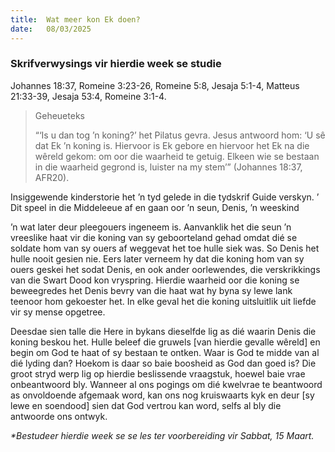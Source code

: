 ```yaml
---
title:  Wat meer kon Ek doen?
date:   08/03/2025
---
```


### Skrifverwysings vir hierdie week se studie

Johannes 18:37, Romeine 3:23-26, Romeine 5:8, Jesaja 5:1-4, Matteus 21:33-39, Jesaja 53:4, Romeine 3:1-4.

> <p>Geheueteks</p>
> “‘Is u dan tog ’n koning?’ het Pilatus gevra. Jesus antwoord hom: ‘U sê dat Ek ’n koning is. Hiervoor is Ek gebore en hiervoor het Ek na die wêreld gekom: om oor die waarheid te getuig. Elkeen wie se bestaan in die waarheid gegrond is, luister na my stem’” (Johannes 18:37, AFR20).

Insiggewende kinderstorie het ’n tyd gelede in die tydskrif Guide verskyn. ’ Dit speel in die Middeleeue af en gaan oor ’n seun, Denis, ’n weeskind

’n wat later deur pleegouers ingeneem is. Aanvanklik het die seun ’n vreeslike haat vir die koning van sy geboorteland gehad omdat dié se soldate hom van sy ouers af weggevat het toe hulle siek was. So Denis het hulle nooit gesien nie. Eers later verneem hy dat die koning hom van sy ouers geskei het sodat Denis, en ook ander oorlewendes, die verskrikkings van die Swart Dood kon vryspring. Hierdie waarheid oor die koning se beweegredes het Denis bevry van die haat wat hy byna sy lewe lank teenoor hom gekoester het. In elke geval het die koning uitsluitlik uit liefde vir sy mense opgetree.

Deesdae sien talle die Here in bykans dieselfde lig as dié waarin Denis die koning beskou het. Hulle beleef die gruwels [van hierdie gevalle wêreld] en begin om God te haat of sy bestaan te ontken. Waar is God te midde van al dié lyding dan? Hoekom is daar so baie boosheid as God dan goed is? Die groot stryd werp lig op hierdie beslissende vraagstuk, hoewel baie vrae onbeantwoord bly. Wanneer al ons pogings om dié kwelvrae te beantwoord as onvoldoende afgemaak word, kan ons nog kruiswaarts kyk en deur [sy lewe en soendood] sien dat God vertrou kan word, selfs al bly die antwoorde ons ontwyk.

_*Bestudeer hierdie week se se les ter voorbereiding vir Sabbat, 15 Maart._
